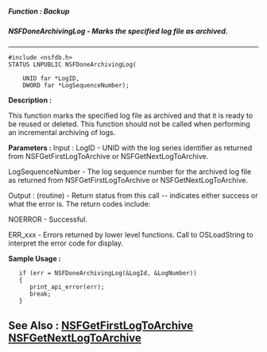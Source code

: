 ##### Function : Backup
##### NSFDoneArchivingLog - Marks the specified log file as archived.
---
```
#include <nsfdb.h>
STATUS LNPUBLIC NSFDoneArchivingLog(

	UNID far *LogID,
	DWORD far *LogSequenceNumber);
```
**Description :**

This function marks the specified log file as archived and that it is ready to 
be reused or deleted.  This function should not be called when performing an 
incremental archiving of logs.

**Parameters :**
Input :
LogID  -  UNID with the log series identifier as returned from NSFGetFirstLogToArchive or NSFGetNextLogToArchive.

LogSequenceNumber  -  The log sequence number for the archived log file as returned from NSFGetFirstLogToArchive or NSFGetNextLogToArchive.

Output :
(routine)  -  Return status from this call -- indicates either success or what the error is. The return codes include:

NOERROR - Successful.

ERR_xxx - Errors returned by lower level functions.  Call to OSLoadString to interpret the error code for display.



**Sample Usage :**
```
   if (err = NSFDoneArchivingLog(&LogId, &LogNumber))
   {
      print_api_error(err);
      break;
   }

```
**See Also :**
[NSFGetFirstLogToArchive](/reference/Func/NSFGetFirstLogToArchive)
[NSFGetNextLogToArchive](/reference/Func/NSFGetNextLogToArchive)
---
